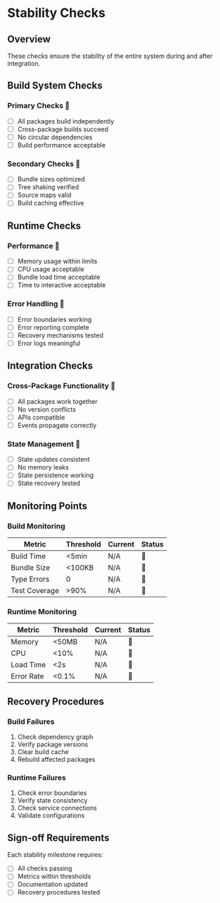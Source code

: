 # Stability Checks

## Overview
These checks ensure the stability of the entire system during and after integration.

## Build System Checks
### Primary Checks 🔲
- [ ] All packages build independently
- [ ] Cross-package builds succeed
- [ ] No circular dependencies
- [ ] Build performance acceptable

### Secondary Checks 🔲
- [ ] Bundle sizes optimized
- [ ] Tree shaking verified
- [ ] Source maps valid
- [ ] Build caching effective

## Runtime Checks
### Performance 🔲
- [ ] Memory usage within limits
- [ ] CPU usage acceptable
- [ ] Bundle load time acceptable
- [ ] Time to interactive acceptable

### Error Handling 🔲
- [ ] Error boundaries working
- [ ] Error reporting complete
- [ ] Recovery mechanisms tested
- [ ] Error logs meaningful

## Integration Checks
### Cross-Package Functionality 🔲
- [ ] All packages work together
- [ ] No version conflicts
- [ ] APIs compatible
- [ ] Events propagate correctly

### State Management 🔲
- [ ] State updates consistent
- [ ] No memory leaks
- [ ] State persistence working
- [ ] State recovery tested

## Monitoring Points
### Build Monitoring
| Metric | Threshold | Current | Status |
|--------|-----------|---------|--------|
| Build Time | <5min | N/A | 🔲 |
| Bundle Size | <100KB | N/A | 🔲 |
| Type Errors | 0 | N/A | 🔲 |
| Test Coverage | >90% | N/A | 🔲 |

### Runtime Monitoring
| Metric | Threshold | Current | Status |
|--------|-----------|---------|--------|
| Memory | <50MB | N/A | 🔲 |
| CPU | <10% | N/A | 🔲 |
| Load Time | <2s | N/A | 🔲 |
| Error Rate | <0.1% | N/A | 🔲 |

## Recovery Procedures
### Build Failures
1. Check dependency graph
2. Verify package versions
3. Clear build cache
4. Rebuild affected packages

### Runtime Failures
1. Check error boundaries
2. Verify state consistency
3. Check service connections
4. Validate configurations

## Sign-off Requirements
Each stability milestone requires:
- [ ] All checks passing
- [ ] Metrics within thresholds
- [ ] Documentation updated
- [ ] Recovery procedures tested
